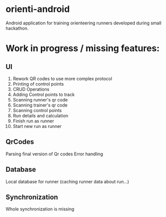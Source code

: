 # orienti-android

Android application for training orienteering runners developed during small hackathon.

# Work in progress / missing features:

## UI

1. Rework QR codes to use more complex protocol
2. Printing of control points
3. CRUD Operations
4. Adding Control points to track
5. Scanning runner's qr code
6. Scanning trainer's qr code
7. Scanning control points
8. Run details and calculation
9. Finish run as runner
10. Start new run as runner

## QrCodes

Parsing final version of Qr codes
Error handling

## Database

Local database for runner (caching runner data about run...)

## Synchronization

Whole synchronization is missing
